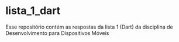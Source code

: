 # lista_1_dart
Esse repositório contém as respostas da lista 1 (Dart) da disciplina de Desenvolvimento para Dispositivos Móveis
